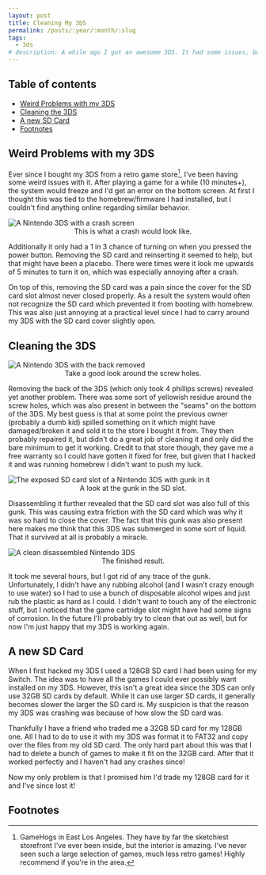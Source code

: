 ```yaml
---
layout: post
title: Cleaning My 3DS
permalink: /posts/:year/:month/:slug
tags:
  - 3ds
# description: A while ago I got an awesome 3DS. It had some issues, but they were very easy to solve!
---
```


## Table of contents
- [Weird Problems with my 3DS](#weird-problems-with-my-3ds)
- [Cleaning the 3DS](#cleaning-the-3ds)
- [A new SD Card](#a-new-sd-card)
- [Footnotes](#footnotes)

## Weird Problems with my 3DS

Ever since I bought my 3DS from a retro game store[^1], I've been having some weird issues with it.
After playing a game for a while (10 minutes+), the system would freeze and I'd get an error on the bottom screen.
At first I thought this was tied to the homebrew/firmware I had installed, but I couldn't find anything online regarding similar behavior.

<picture>
    <source srcset="https://ik.imagekit.io/jlo64/post3/IMG_3810.jpg?tr=w-720,f-webp," type="image/webp">
    <img src="https://ik.imagekit.io/jlo64/post3/IMG_3810.jpg?tr=w-480" alt="A Nintendo 3DS with a crash screen" class="blog_image" title="A Nintendo 3DS with a crash screen">
    <figcaption style="text-align:center">This is what a crash would look like.</figcaption>
 </picture>

Additionally it only had a 1 in 3 chance of turning on when you pressed the power button.
Removing the SD card and reinserting it seemed to help, but that might have been a placebo.
There were times were it look me upwards of 5 minutes to turn it on, which was especially annoying after a crash.

On top of this, removing the SD card was a pain since the cover for the SD card slot almost never closed properly.
As a result the system would often not recognize the SD card which prevented it from booting with homebrew.
This was also just annoying at a practical level since I had to carry around my 3DS with the SD card cover slightly open.

## Cleaning the 3DS

<picture>
    <source srcset="https://ik.imagekit.io/jlo64/post3/IMG_3797.jpg?tr=w-720,f-webp," type="image/webp">
    <img src="https://ik.imagekit.io/jlo64/post3/IMG_3797.jpg?tr=w-480" alt="A Nintendo 3DS with the back removed" class="blog_image" title="A Nintendo 3DS with the back removed">
    <figcaption style="text-align:center">Take a good look around the screw holes.</figcaption>
 </picture>

Removing the back of the 3DS (which only took 4 phillips screws) revealed yet another problem.
There was some sort of yellowish residue around the screw holes, which was also present in between the "seams" on the bottom of the 3DS.
My best guess is that at some point the previous owner (probably a dumb kid) spilled something on it which might have damaged/broken it and sold it to the store I bought it from.
They then probably repaired it, but didn't do a great job of cleaning it and only did the bare minimum to get it working.
Credit to that store though, they gave me a free warranty so I could have gotten it fixed for free, but given that I hacked it and was running homebrew I didn't want to push my luck.

<picture>
    <source srcset="https://ik.imagekit.io/jlo64/post3/IMG_3800.jpg?tr=w-720,f-webp," type="image/webp">
    <img src="https://ik.imagekit.io/jlo64/post3/IMG_3800.jpg?tr=w-480" alt="The exposed SD card slot of a Nintendo 3DS with gunk in it" class="blog_image" title="The exposed SD card slot of a Nintendo 3DS with gunk in it">
    <figcaption style="text-align:center">A look at the gunk in the SD slot.</figcaption>
 </picture>

Disassembling it further revealed that the SD card slot was also full of this gunk.
This was causing extra friction with the SD card which was why it was so hard to close the cover.
The fact that this gunk was also present here makes me think that this 3DS was submerged in some sort of liquid.
That it survived at all is probably a miracle.

<picture>
    <source srcset="https://ik.imagekit.io/jlo64/post3/IMG_3803.jpg?tr=w-720,f-webp," type="image/webp">
    <img src="https://ik.imagekit.io/jlo64/post3/IMG_3803.jpg?tr=w-480" alt="A clean disassembled Nintendo 3DS" class="blog_image" title="A clean disassembled Nintendo 3DS">
    <figcaption style="text-align:center">The finished result.</figcaption>
 </picture>

It took me several hours, but I got rid of any trace of the gunk.
Unfortunately, I didn't have any rubbing alcohol (and I wasn't crazy enough to use water) so I had to use a bunch of disposable alcohol wipes and just rub the plastic as hard as I could.
I didn't want to touch any of the electronic stuff, but I noticed that the game cartridge slot might have had some signs of corrosion.
In the future I'll probably try to clean that out as well, but for now I'm just happy that my 3DS is working again.

## A new SD Card

When I first hacked my 3DS I used a 128GB SD card I had been using for my Switch.
The idea was to have all the games I could ever possibly want installed on my 3DS.
However, this isn't a great idea since the 3DS can only use 32GB SD cards by default.
While it can use larger SD cards, it generally becomes slower the larger the SD card is.
My suspicion is that the reason my 3DS was crashing was because of how slow the SD card was.

Thankfully I have a friend who traded me a 32GB SD card for my 128GB one.
All I had to do to use it with my 3DS was format it to FAT32 and copy over the files from my old SD card.
The only hard part about this was that I had to delete a bunch of games to make it fit on the 32GB card.
After that it worked perfectly and I haven't had any crashes since!

Now my only problem is that I promised him I'd trade my 128GB card for it and I've since lost it!

## Footnotes

[^1]: GameHogs in East Los Angeles. They have by far the sketchiest storefront I've ever been inside, but the interior is amazing. I've never seen such a large selection of games, much less retro games! Highly recommend if you're in the area.